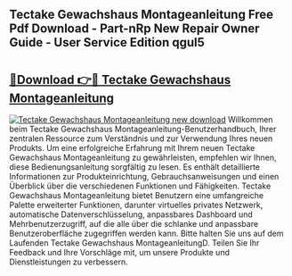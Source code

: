## Tectake Gewachshaus Montageanleitung Free Pdf Download - Part-nRp New Repair Owner Guide - User Service Edition qgul5

# <h2><a href="http://df7llc4.blite.top/?on=Tectake+Gewachshaus+Montageanleitung">🔗Download 👉🔴 Tectake Gewachshaus Montageanleitung</a></h2>

[![Tectake Gewachshaus Montageanleitung new download](https://i.imgur.com/lujVjoI.png)](http://df7llc4.blite.top/?on=Tectake+Gewachshaus+Montageanleitung)
Willkommen beim Tectake Gewachshaus Montageanleitung-Benutzerhandbuch, Ihrer zentralen Ressource zum Verständnis und zur Verwendung Ihres neuen Produkts. Um eine erfolgreiche Erfahrung mit Ihrem neuen Tectake Gewachshaus Montageanleitung zu gewährleisten, empfehlen wir Ihnen, diese Bedienungsanleitung sorgfältig zu lesen. Es enthält detaillierte Informationen zur Produkteinrichtung, Gebrauchsanweisungen und einen Überblick über die verschiedenen Funktionen und Fähigkeiten. Tectake Gewachshaus Montageanleitung bietet Benutzern eine umfangreiche Palette erweiterter Funktionen, darunter virtuelles privates Netzwerk, automatische Datenverschlüsselung, anpassbares Dashboard und Mehrbenutzerzugriff, auf die alle über die schlanke und anpassbare Benutzeroberfläche zugegriffen werden kann. Bitte halten Sie uns auf dem Laufenden Tectake Gewachshaus MontageanleitungD. Teilen Sie Ihr Feedback und Ihre Vorschläge mit, um unsere Produkte und Dienstleistungen zu verbessern.
